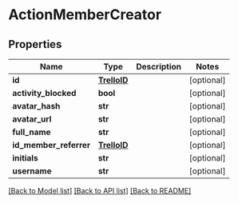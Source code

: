 # ActionMemberCreator

## Properties
Name | Type | Description | Notes
------------ | ------------- | ------------- | -------------
**id** | [**TrelloID**](TrelloID.md) |  | [optional] 
**activity_blocked** | **bool** |  | [optional] 
**avatar_hash** | **str** |  | [optional] 
**avatar_url** | **str** |  | [optional] 
**full_name** | **str** |  | [optional] 
**id_member_referrer** | [**TrelloID**](TrelloID.md) |  | [optional] 
**initials** | **str** |  | [optional] 
**username** | **str** |  | [optional] 

[[Back to Model list]](../README.md#documentation-for-models) [[Back to API list]](../README.md#documentation-for-api-endpoints) [[Back to README]](../README.md)

